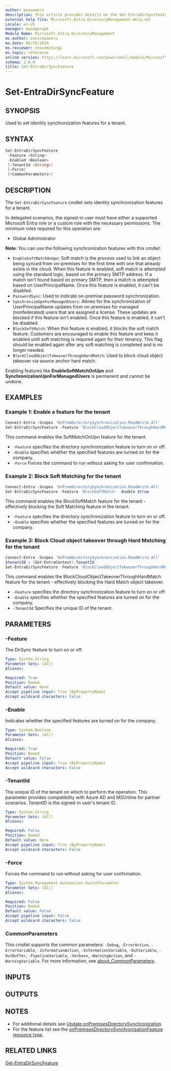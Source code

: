 ```yaml
---
author: msewaweru
description: This article provides details on the Set-EntraDirSyncFeature command.
external help file: Microsoft.Entra.DirectoryManagement-Help.xml
Locale: en-US
manager: mwongerapk
Module Name: Microsoft.Entra.DirectoryManagement
ms.author: eunicewaweru
ms.date: 06/26/2024
ms.reviewer: stevemutungi
ms.topic: reference
online version: https://learn.microsoft.com/powershell/module/Microsoft.Entra/Set-EntraDirSyncFeature
schema: 2.0.0
title: Set-EntraDirSyncFeature
---
```


# Set-EntraDirSyncFeature

## SYNOPSIS

Used to set identity synchronization features for a tenant.

## SYNTAX

```powershell
Set-EntraDirSyncFeature
 -Feature <String>
 -Enabled <Boolean>
 [-TenantId <String>]
 [-Force]
 [<CommonParameters>]
```

## DESCRIPTION

The `Set-EntraDirSyncFeature` cmdlet sets identity synchronization features for a tenant.

In delegated scenarios, the signed-in user must have either a supported Microsoft Entra role or a custom role with the necessary permissions. The minimum roles required for this operation are:

- Global Administrator

**Note**: You can use the following synchronization features with this cmdlet:  

- `EnableSoftMatchOnUpn`: Soft match is the process used to link an object being synced from on-premises for the first time with one that already exists in the cloud. When this feature is enabled, soft match is attempted using the standard logic, based on the primary SMTP address. If a match isn't found based on primary SMTP, then a match is attempted based on UserPrincipalName. Once this feature is enabled, it can't be disabled.
- `PasswordSync`: Used to indicate on-premise password synchronization.
- `SynchronizeUpnForManagedUsers`: Allows for the synchronization of UserPrincipalName updates from on-premises for managed (nonfederated) users that are assigned a license. These updates are blocked if this feature isn't enabled. Once this feature is enabled, it can't be disabled.
- `BlockSoftMatch`: When this feature is enabled, it blocks the soft match feature. Customers are encouraged to enable this feature and keep it enabled until soft matching is required again for their tenancy. This flag should be enabled again after any soft matching is completed and is no longer needed.
- `BlockCloudObjectTakeoverThroughHardMatch`: Used to block cloud object takeover via source anchor hard match.

Enabling features like **EnableSoftMatchOnUpn** and **SynchronizationUpnForManagedUsers** is permanent and cannot be undone.

## EXAMPLES

### Example 1: Enable a feature for the tenant

```powershell
Connect-Entra -Scopes 'OnPremDirectorySynchronization.ReadWrite.All'
Set-EntraDirSyncFeature -Feature 'BlockCloudObjectTakeoverThroughHardMatch' -Enable $true
```

This command enables the SoftMatchOnUpn feature for the tenant.

- `-Feature` specifies the directory synchronization feature to turn on or off.
- `-Enable` specifies whether the specified features are turned on for the company.
- `-Force` Forces the command to run without asking for user confirmation.

### Example 2: Block Soft Matching for the tenant

```powershell
Connect-Entra -Scopes 'OnPremDirectorySynchronization.ReadWrite.All'
Set-EntraDirSyncFeature -Feature 'BlockSoftMatch' -Enable $true
```

This command enables the BlockSoftMatch feature for the tenant - effectively blocking the Soft Matching feature in the tenant.

- `-Feature` specifies the directory synchronization feature to turn on or off.
- `-Enable` specifies whether the specified features are turned on for the company.

### Example 3: Block Cloud object takeover through Hard Matching for the tenant

```powershell
Connect-Entra -Scopes 'OnPremDirectorySynchronization.ReadWrite.All'
$tenantID = (Get-EntraContext).TenantId
Set-EntraDirSyncFeature -Feature 'BlockCloudObjectTakeoverThroughHardMatch' -Enable $true -TenantId $tenantID -Force
```

This command enables the BlockCloudObjectTakeoverThroughHardMatch feature for the tenant - effectively blocking the Hard Match object takeover.

- `-Feature` specifies the directory synchronization feature to turn on or off.
- `-Enable` specifies whether the specified features are turned on for the company.
- `-TenantId` Specifies the unique ID of the tenant.

## PARAMETERS

### -Feature

The DirSync feature to turn on or off.

```yaml
Type: System.String
Parameter Sets: (All)
Aliases:

Required: True
Position: Named
Default value: None
Accept pipeline input: True (ByPropertyName)
Accept wildcard characters: False
```

### -Enable

Indicates whether the specified features are turned on for the company.

```yaml
Type: System.Boolean
Parameter Sets: (All)
Aliases:

Required: True
Position: Named
Default value: False
Accept pipeline input: True (ByPropertyName)
Accept wildcard characters: False
```

### -TenantId

The unique ID of the tenant on which to perform the operation. This parameter provides compatibility with Azure AD and MSOnline for partner scenarios. TenantID is the signed-in user's tenant ID.

```yaml
Type: System.String
Parameter Sets: (All)
Aliases:

Required: False
Position: Named
Default value: None
Accept pipeline input: True (ByPropertyName)
Accept wildcard characters: False
```

### -Force

Forces the command to run without asking for user confirmation.

```yaml
Type: System.Management.Automation.SwitchParameter
Parameter Sets: (All)
Aliases:

Required: False
Position: Named
Default value: False
Accept pipeline input: False
Accept wildcard characters: False
```

### CommonParameters

This cmdlet supports the common parameters: `-Debug`, `-ErrorAction`, `-ErrorVariable`, `-InformationAction`, `-InformationVariable`, `-OutVariable`, `-OutBuffer`, `-PipelineVariable`, `-Verbose`, `-WarningAction`, and `-WarningVariable`. For more information, see [about_CommonParameters](https://go.microsoft.com/fwlink/?LinkID=113216).

## INPUTS

## OUTPUTS

## NOTES

- For additional details see [Update onPremisesDirectorySynchronization](https://learn.microsoft.com/graph/api/onpremisesdirectorysynchronization-update).
- For the feature list see the [onPremisesDirectorySynchronizationFeature resource type](https://learn.microsoft.com/graph/api/resources/onpremisesdirectorysynchronizationfeature).

## RELATED LINKS

[Get-EntraDirSyncFeature](Get-EntraDirSyncFeature.md)
